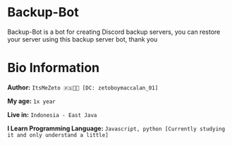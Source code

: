 # Backup-Bot

Backup-Bot is a bot for creating Discord backup servers, you can restore your server using this backup server bot, thank you

# Bio Information

**Author:** `ItsMeZeto 🇵🇸✊🏻 [DC: zetoboymaccalan_01]`

**My age:** `1x year`

**Live in:** `Indonesia - East Java`

**I Learn Programming Language:** `Javascript, python [Currently studying it and only understand a little]`